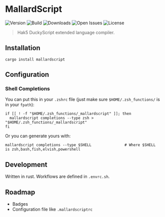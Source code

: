# MallardScript

![Version](https://img.shields.io/crates/v/mallardscript?style=flat-square)
![Build](https://img.shields.io/travis/Nate-Wilkins/mallardscript/main?style=flat-square)
![Downloads](https://img.shields.io/crates/d/mallardscript?color=%230E0&style=flat-square)
![Open Issues](https://img.shields.io/github/issues-raw/Nate-Wilkins/mallardscript?style=flat-square)
![License](https://img.shields.io/github/license/Nate-Wilkins/mallardscript?color=%2308F&style=flat-square)

> Hak5 DuckyScript extended language compiler.

## Installation

```
cargo install mallardscript
```

## Configuration

### Shell Completions

You can put this in your `.zshrc` file (just make sure `$HOME/.zsh_functions/` is in your
`fpath`):

```
if [[ ! -f "$HOME/.zsh_functions/_mallardscript" ]]; then
  mallardscript completions --type zsh > "$HOME/.zsh_functions/_mallardscript"
fi
```

Or you can generate yours with:

```
mallardscript completions --type $SHELL               # Where $SHELL is zsh,bash,fish,elvish,powershell
```

## Development

Written in rust. Workflows are defined in `.envrc.sh`.

## Roadmap

- Badges
- Configuration file like `.mallardscriptrc`
